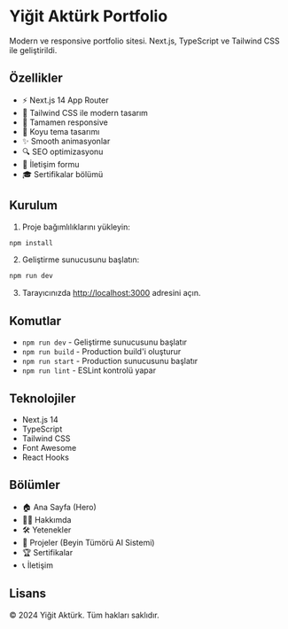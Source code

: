 # Yiğit Aktürk Portfolio

Modern ve responsive portfolio sitesi. Next.js, TypeScript ve Tailwind CSS ile geliştirildi.

## Özellikler

- ⚡ Next.js 14 App Router
- 🎨 Tailwind CSS ile modern tasarım
- 📱 Tamamen responsive
- 🌙 Koyu tema tasarımı
- ✨ Smooth animasyonlar
- 🔍 SEO optimizasyonu
- 📧 İletişim formu
- 🎓 Sertifikalar bölümü

## Kurulum

1. Proje bağımlılıklarını yükleyin:
```bash
npm install
```

2. Geliştirme sunucusunu başlatın:
```bash
npm run dev
```

3. Tarayıcınızda [http://localhost:3000](http://localhost:3000) adresini açın.

## Komutlar

- `npm run dev` - Geliştirme sunucusunu başlatır
- `npm run build` - Production build'i oluşturur
- `npm run start` - Production sunucusunu başlatır
- `npm run lint` - ESLint kontrolü yapar

## Teknolojiler

- Next.js 14
- TypeScript
- Tailwind CSS
- Font Awesome
- React Hooks

## Bölümler

- 🏠 Ana Sayfa (Hero)
- 👨‍💻 Hakkımda
- 🛠️ Yetenekler
- 🚀 Projeler (Beyin Tümörü AI Sistemi)
- 🏆 Sertifikalar
- 📞 İletişim

## Lisans

© 2024 Yiğit Aktürk. Tüm hakları saklıdır.